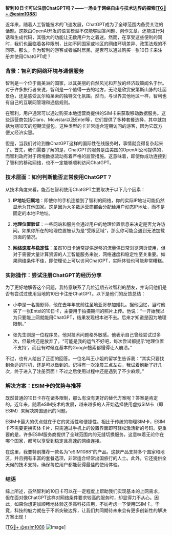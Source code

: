 **智利10日卡可以注册ChatGPT吗？——一场关于网络自由与技术边界的探索[[TG💪+ @esim1088](https://t.me/s/esim1088)]**

近年来，随着人工智能技术的飞速发展，ChatGPT成为了全球范围内备受关注的话题。这款由OpenAI开发的语言模型不仅能够回答问题、创作文章，还能进行对话和生成代码，其强大的功能让无数用户为之着迷。然而，在享受这些便利的同时，我们也面临着各种限制，比如不同国家或地区的网络环境差异、政策法规的不同等。那么，作为智利的游客或者临时居民，是否可以通过购买一张10日卡来注册并使用ChatGPT呢？

### 背景：智利的网络环境与通信服务

智利是一个位于南美洲的国家，以其美丽的自然风光和开放的经济政策闻名于世。对于许多旅行者来说，智利是一个值得一去的地方，无论是欣赏安第斯山脉的壮丽景色，还是感受瓦尔帕莱索的独特文化氛围。然而，与世界其他地区一样，智利也有自己的互联网管理和通信规则。

在智利，用户通常可以通过购买本地运营商提供的SIM卡来获取移动数据服务。这些运营商包括Claro、Movistar以及Entel等，它们提供了多种套餐选择，其中就包括为期10天的短期流量包。这种类型的卡非常适合短期访问的游客，因为它既方便又经济实惠。

但是，当我们讨论到像ChatGPT这样的国际性在线服务时，事情就变得复杂起来了。首先，我们需要了解的是，ChatGPT的服务是由美国的OpenAI公司提供的，而智利政府对于跨境数据流动有着严格的监管措施。这意味着，即使你成功连接到了智利的移动网络，也不一定能够顺利访问ChatGPT。

### 技术层面：如何判断能否正常使用ChatGPT？

从技术角度来看，能否在智利使用ChatGPT主要取决于以下几个因素：

1. **IP地址归属地**：即使你的手机连接到了智利的网络，你的实际IP地址可能仍然显示为其他国家。这是因为大多数运营商都会分配给用户动态IP地址，而不是固定的本地IP地址。
   
2. **地理位置验证**：一些网站和服务会通过用户的地理位置信息来决定是否允许访问。如果你所在的地理位置被认为是“受限区域”，那么你可能会遇到无法加载页面的情况。

3. **网络速度与稳定性**：虽然10日卡通常提供足够的流量供日常浏览网页使用，但对于需要大量计算资源的人工智能服务来说，网络速度和稳定性至关重要。如果网络条件不佳，即使理论上可以访问ChatGPT，实际体验也可能非常糟糕。

### 实际操作：尝试注册ChatGPT的经历分享

为了更好地解答这个问题，我特意联系了几位近期去过智利的朋友，并询问他们是否有尝试过使用当地的10日卡注册ChatGPT。以下是他们的反馈总结：

- 小李是一名摄影师，他在去年年底前往圣地亚哥参加婚礼。据他回忆，当时他买了一张Entel的10日卡，主要用于拍摄期间的照片上传。他说：“一开始我以为只要能上网就能用ChatGPT，结果发现根本进不去。后来才知道是因为地理限制。”
  
- 张先生则是一位程序员，他对技术问题格外敏感。他表示自己曾经尝试过多次，但最终还是放弃了。“可能是我的运气不好吧，每次尝试都提示‘地理位置不支持’。而且有时候连基本的Google搜索都慢得让人崩溃。”

不过，也有人给出了正面的回答。一位名叫王小姐的留学生告诉我：“其实只要找到合适的时机，还是可以做到的。记得有一次凌晨三点左右，我试着刷新了好几次，终于进入了注册页面！不过之后使用过程中还是遇到了不少麻烦。”

### 解决方案：ESIM卡的优势与推荐

既然普通的10日卡存在诸多限制，那么有没有更好的替代方案呢？答案是肯定的。近年来，随着eSIM技术的发展，越来越多的人开始选择使用虚拟SIM卡（即ESIM）来解决跨国通讯的问题。

ESIM卡最大的优点就在于它的灵活性和便捷性。相比于传统的物理SIM卡，ESIM卡不需要更换实体卡片，只需通过手机上的设置界面即可轻松激活新的号码。更重要的是，许多ESIM服务商提供了全球范围内的无缝切换服务，这意味着无论你在哪个国家，都可以享受到稳定且高速的网络连接。

在这里，我要特别推荐一款名为“eSIM1088”的产品。这款产品支持多个国家和地区，并且拥有丰富的套餐选项，非常适合经常出国旅行的人士。此外，它还提供全天候的技术支持，确保每位用户都能获得最佳的使用体验。

### 结语

综上所述，虽然智利的10日卡可以在一定程度上帮助我们实现基本的上网需求，但在面对像ChatGPT这样对网络条件要求较高的服务时，却显得力不从心。因此，如果你想更加顺畅地体验这类高科技应用，不妨考虑一下使用ESIM卡。毕竟，科技的魅力就在于不断突破边界，让我们共同期待未来会有更多创新性的解决方案出现！

[[TG💪+ @esim1088](https://t.me/s/esim1088) ![Image](https://i.postimg.cc/4NQfJmqS/Snipaste-2025-05-13-00-14-12.png)]